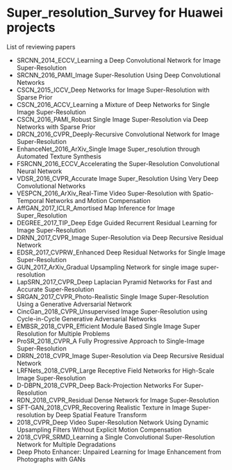 # Super_resolution_Survey for Huawei projects

List of reviewing papers

- SRCNN_2014_ECCV_Learning a Deep Convolutional Network for Image Super-Resolution                                                       
- SRCNN_2016_PAMI_Image Super-Resolution Using Deep Convolutional Networks
- CSCN_2015_ICCV_Deep Networks for Image Super-Resolution with Sparse Prior
- CSCN_2016_ACCV_Learning a Mixture of Deep Networks for Single Image Super-Resolution
- CSCN_2016_PAMI_Robust Single Image Super-Resolution via Deep Networks with Sparse Prior
- DRCN_2016_CVPR_Deeply-Recursive Convolutional Network for Image Super-Resolution
- EnhanceNet_2016_ArXiv_Single Image Super_resolution through Automated Texture Synthesis
- FSRCNN_2016_ECCV_Accelerating the Super-Resolution Convolutional Neural Network
- VDSR_2016_CVPR_Accurate Image Super_Resolution Using Very Deep Convolutional Networks
- VESPCN_2016_ArXiv_Real-Time Video Super-Resolution with Spatio-Temporal Networks and Motion Compensation
- AffGAN_2017_ICLR_Amortised Map Inference for Image Super_Resolution
- DEGREE_2017_TIP_Deep Edge Guided Recurrent Residual Learning for Image Super-Resolution
- DRNN_2017_CVPR_Image Super-Resolution via Deep Recursive Residual Network
- EDSR_2017_CVPRW_Enhanced Deep Residual Networks for Single Image Super-Resolution
- GUN_2017_ArXiv_Gradual Upsampling Network for single image super-resolution
- LapSRN_2017_CVPR_Deep Laplacian Pyramid Networks for Fast and Accurate Super-Resolution
- SRGAN_2017_CVPR_Photo-Realistic Single Image Super-Resolution Using a Generative Adversarial Network
- CincGan_2018_CVPR_Unsupervised Image Super-Resolution using Cycle-in-Cycle Generative Adversarial Networks
- EMBSR_2018_CVPR_Efficient Module Based Single Image Super Resolution for Multiple Problems
- ProSR_2018_CVPR_A Fully Progressive Approach to Single-Image Super-Resolution
- DRRN_2018_CVPR_Image Super-Resolution via Deep Recursive Residual Network
- LRFNets_2018_CVPR_Large Receptive Field Networks for High-Scale Image Super-Resolution
- D-DBPN_2018_CVPR_Deep Back-Projection Networks For Super-Resolution
- RDN_2018_CVPR_Residual Dense Network for Image Super-Resolution
- SFT-GAN_2018_CVPR_Recovering Realistic Texture in Image Super-resolution by Deep Spatial Feature Transform
- 2018_CVPR_Deep Video Super-Resolution Network Using Dynamic Upsampling Filters Without Explicit Motion Compensation
- 2018_CVPR_SRMD_Learning a Single Convolutional Super-Resolution Network for Multiple Degradations
- Deep Photo Enhancer: Unpaired Learning for Image Enhancement from Photographs with GANs
